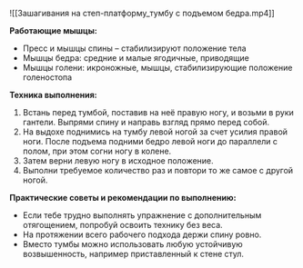 
![[Зашагивания на степ-платформу_тумбу с подъемом бедра.mp4]]

**Работающие мышцы:**

-   Пресс и мышцы спины – стабилизируют положение тела
-   Мышцы бедра: средние и малые ягодичные, приводящие
-   Мышцы голени: икроножные, мышцы, стабилизирующие положение голеностопа

**Техника выполнения:**

1.  Встань перед тумбой, поставив на неё правую ногу, и возьми в руки гантели. Выпрями спину и направь взгляд прямо перед собой.
2.  На выдохе поднимись на тумбу левой ногой за счет усилия правой ноги. После подъема подними бедро левой ноги до параллели с полом, при этом согни ногу в колене.
3.  Затем верни левую ногу в исходное положение.
4.  Выполни требуемое количество раз и повтори то же самое с другой ногой.

**Практические советы и рекомендации по выполнению:**

-   Если тебе трудно выполнять упражнение с дополнительным отягощением, попробуй освоить технику без веса.
-   На протяжении всего рабочего подхода держи спину ровно.
-   Вместо тумбы можно использовать любую устойчивую возвышенность, например приставленный к стене стул.